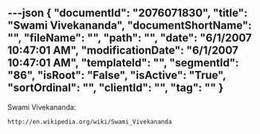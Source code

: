 ---json
{
  "documentId": "2076071830",
  "title": "Swami Vivekananda",
  "documentShortName": "",
  "fileName": "",
  "path": "",
  "date": "6/1/2007 10:47:01 AM",
  "modificationDate": "6/1/2007 10:47:01 AM",
  "templateId": "",
  "segmentId": "86",
  "isRoot": "False",
  "isActive": "True",
  "sortOrdinal": "",
  "clientId": "",
  "tag": ""
}
---

Swami Vivekananda:

    http://en.wikipedia.org/wiki/Swami_Vivekananda
